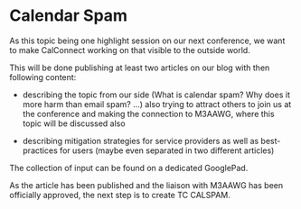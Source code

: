 # Calendar Spam

As this topic being one highlight session on our next conference, we want to make CalConnect working on that visible to the outside world.

This will be done publishing at least two articles on our blog with then following content:

- describing the topic from our side (What is calendar spam? Why does it more harm than email spam? ...) also trying to attract others to join us at the conference and making the connection to M3AAWG, where this topic will be discussed also

- describing mitigation strategies for service providers as well as best-practices for users (maybe even separated in two different articles)

The collection of input can be found on a dedicated GooglePad.

As the article has been published and the liaison with M3AAWG has been officially approved, the next step is to create TC CALSPAM.